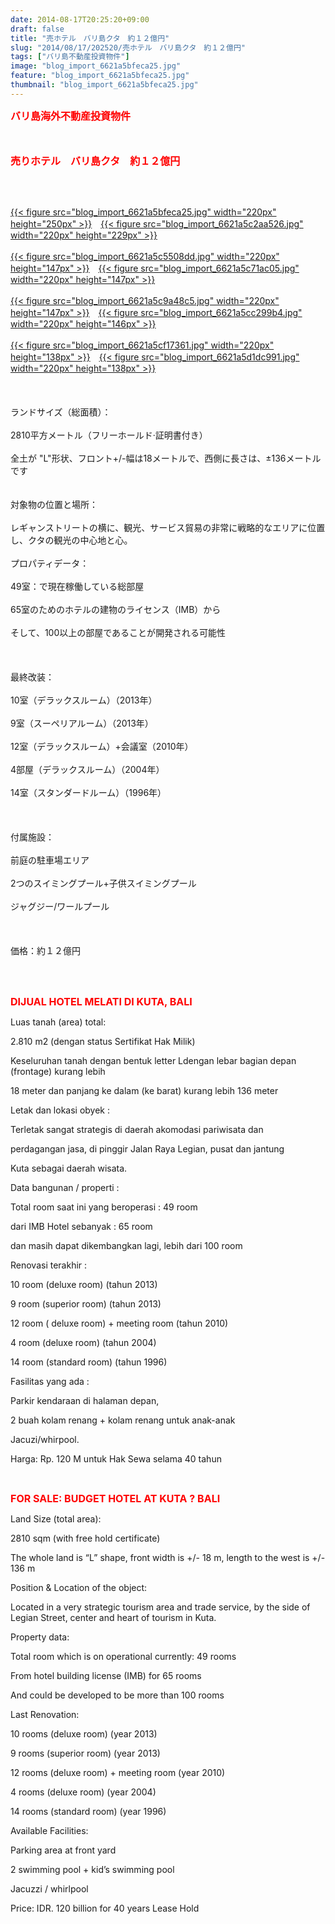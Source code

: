```yaml
---
date: 2014-08-17T20:25:20+09:00
draft: false
title: "売ホテル　バリ島クタ　約１２億円"
slug: "2014/08/17/202520/売ホテル　バリ島クタ　約１２億円"
tags: ["バリ島不動産投資物件"]
image: "blog_import_6621a5bfeca25.jpg"
feature: "blog_import_6621a5bfeca25.jpg"
thumbnail: "blog_import_6621a5bfeca25.jpg"
---
```

<p><font color="#ff0000" size="3"><strong>バリ島海外不動産投資物件</strong></font></p><p><font color="#ff0000" size="3"><strong><br/></strong></font></p><p><font color="#ff0000" size="3"><strong>売りホテル　バリ島クタ　約１２億円</strong></font></p><br/><br/><p><a href="blog_import_6621a5c1341fd.jpg">{{< figure src="blog_import_6621a5bfeca25.jpg" width="220px" height="250px" >}}</a>　<a href="blog_import_6621a5c408aa7.jpg">{{< figure src="blog_import_6621a5c2aa526.jpg" width="220px" height="229px" >}}</a><br/><br/><a href="blog_import_6621a5c687bb7.jpg">{{< figure src="blog_import_6621a5c5508dd.jpg" width="220px" height="147px" >}}</a>　<a href="blog_import_6621a5c852688.jpg">{{< figure src="blog_import_6621a5c71ac05.jpg" width="220px" height="147px" >}}</a><br/><br/><a href="blog_import_6621a5cad66f4.jpg">{{< figure src="blog_import_6621a5c9a48c5.jpg" width="220px" height="147px" >}}</a>　<a href="blog_import_6621a5cd75ae2.jpg">{{< figure src="blog_import_6621a5cc299b4.jpg" width="220px" height="146px" >}}</a><br/><br/><a href="blog_import_6621a5d04e33f.jpg">{{< figure src="blog_import_6621a5cf17361.jpg" width="220px" height="138px" >}}</a>　<a href="blog_import_6621a5d32023b.jpg">{{< figure src="blog_import_6621a5d1dc991.jpg" width="220px" height="138px" >}}</a><br/><br/> <br/><br/><span>ランドサイズ</span><span>（</span><span>総面積</span><span>）</span><span>：</span> <br/><br/><span>2810</span><span>平方メートル</span><span>（フリー</span><span>ホールド·</span><span>証明書付き</span><span>）</span> <br/><br/><span>全土</span><span>が "L</span><span>"</span><span>形状</span><span>、</span><span>フロント</span><span>+/-</span><span>幅は</span><span>18メートル</span><span>で</span><span>、</span><span>西側に</span><span>長さ</span><span>は、±</span><span>136メートル</span><span>です</span> <br/><br/> <br/><span>対象物の位置</span><span>と場所</span><span>：</span> <br/><br/><span>レギャン</span><span>ストリート</span><span>の</span><span>横に</span><span>、観光、</span><span>サービス貿易</span><span>の</span><span>非常に</span><span>戦略的な</span><span>エリアに位置し</span><span>、</span><span>クタ</span><span>の観光の</span><span>中心地</span><span>と心</span><span>。</span> <br/><br/> <span>プロパティデータ</span><span>：</span> <br/><br/><span>49室</span><span>：</span><span>で現在</span><span>稼働している</span><span>総</span><span>部屋</span> <br/><br/><span>65室</span><span>のための</span><span>ホテルの建物</span><span>のライセンス</span><span>（</span><span>IMB</span><span>）</span><span>から</span> <br/><br/><span>そして、</span><span>100以上</span><span>の部屋</span><span>であることが</span><span>開発される可能性</span> <br/><br/> <br/><br/><span>最終改装</span><span>：</span> <br/><br/><span>10室</span><span>（</span><span>デラックスルーム）</span><span>（</span><span>2013年</span><span>）</span> <br/><br/><span>9室</span><span>（</span><span>スーペリアルーム</span><span>）</span><span>（</span><span>2013年</span><span>）</span> <br/><br/><span>12室</span><span>（</span><span>デラックスルーム）</span><span>+</span><span>会議室</span><span>（2010</span><span>年</span><span>）</span> <br/><br/><span>4部屋</span><span>（</span><span>デラックスルーム）</span><span>（</span><span>2004年</span><span>）</span> <br/><br/><span>14室</span><span>（</span><span>スタンダードルーム</span><span>）</span><span>（</span><span>1996年</span><span>）</span> <br/><br/> <br/><br/><span>付属施設</span><span>：</span> <br/><br/><span>前庭</span><span>の駐車場</span><span>エリア</span> <br/><br/><span>2つのスイミング</span><span>プール</span><span>+</span><span>子供</span><span>スイミングプール</span> <br/><br/><span>ジャグジー/</span><span>ワールプール</span> <br/><br/> <br/><br/><span>価格：約１２億円</span></p><br/><p><br/><font color="#ff0000" size="3"><strong>DIJUAL HOTEL MELATI DI KUTA, BALI</strong></font></p><p>Luas tanah (area) total:</p><p>2.810 m2 (dengan status Sertifikat Hak Milik)</p><p>Keseluruhan tanah dengan bentuk letter Ldengan lebar bagian depan (frontage) kurang lebih</p><p>18 meter dan panjang ke dalam (ke barat) kurang lebih 136 meter</p><p> </p><p>Letak dan lokasi obyek :</p><p>Terletak sangat strategis di daerah akomodasi pariwisata dan</p><p>perdagangan jasa, di pinggir Jalan Raya Legian, pusat  dan jantung</p><p>Kuta sebagai daerah wisata.</p><p> </p><p>Data bangunan / properti : </p><p>Total room saat ini yang beroperasi :  49 room</p><p>dari IMB  Hotel sebanyak : 65 room</p><p>dan masih dapat dikembangkan lagi, lebih dari 100 room</p><p> </p><p>Renovasi terakhir :</p><p>10 room (deluxe room)                                (tahun 2013)</p><p>9 room (superior room)                                (tahun 2013)</p><p>12 room ( deluxe room) + meeting room       (tahun 2010)</p><p>4 room (deluxe room)                                  (tahun 2004)</p><p>14 room (standard room)                             (tahun 1996)</p><p> </p><p>Fasilitas yang ada :</p><p>Parkir kendaraan di halaman depan,</p><p>2 buah kolam renang + kolam renang untuk anak-anak</p><p>Jacuzi/whirpool.</p><p> </p><p> </p><p>Harga: Rp. 120 M untuk Hak Sewa selama 40 tahun</p><p> </p><br/><p> </p><p> </p><p><font color="#ff0000" size="3"><strong>FOR SALE: BUDGET HOTEL AT KUTA ? BALI</strong></font></p><p> </p><p>Land Size (total area):</p><p>2810 sqm (with free hold certificate)</p><p>The whole land is “L” shape, front width is +/- 18 m, length to the west is +/- 136 m</p><p> </p><p> </p><p> </p><p>Position &amp; Location of the object:</p><p>Located in a very strategic tourism area and trade service, by the side of Legian Street, center and heart of tourism in Kuta.</p><p> </p><p>Property data:</p><p>Total room which is on operational currently: 49 rooms</p><p>From hotel building license (IMB) for 65 rooms</p><p>And could be developed to be more than 100 rooms</p><p> </p><p>Last Renovation:</p><p>10 rooms (deluxe room)                                                (year 2013)</p><p>9 rooms (superior room)                                                (year 2013)</p><p>12 rooms (deluxe room) + meeting room                   (year 2010)</p><p>4 rooms (deluxe room)                                                  (year 2004)</p><p>14 rooms (standard room)                                            (year 1996)</p><p> </p><p>Available Facilities:</p><p>Parking area at front yard</p><p>2 swimming pool + kid’s swimming pool</p><p>Jacuzzi / whirlpool</p><p> </p><p>Price:  IDR. 120 billion for 40 years Lease Hold </p><br/>

